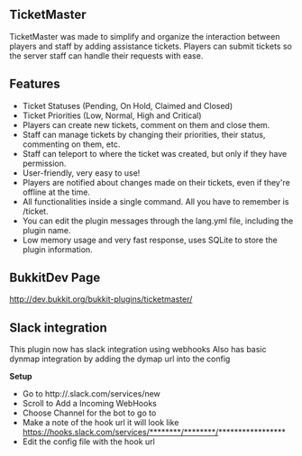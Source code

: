 ## TicketMaster
TicketMaster was made to simplify and organize the interaction between players and staff by adding assistance tickets. Players can submit tickets so the server staff can handle their requests with ease. 

## Features

* Ticket Statuses (Pending, On Hold, Claimed and Closed)
* Ticket Priorities (Low, Normal, High and Critical)
* Players can create new tickets, comment on them and close them.
* Staff can manage tickets by changing their priorities, their status, commenting on them, etc.
* Staff can teleport to where the ticket was created, but only if they have permission.
* User-friendly, very easy to use!
* Players are notified about changes made on their tickets, even if they're offline at the time.
* All functionalities inside a single command. All you have to remember is /ticket.
* You can edit the plugin messages through the lang.yml file, including the plugin name.
* Low memory usage and very fast response, uses SQLite to store the plugin information. 

## BukkitDev Page
<http://dev.bukkit.org/bukkit-plugins/ticketmaster/>


## Slack integration

 This plugin now has slack integration using webhooks
 Also has basic dynmap integration by adding the dymap url into the config

 **Setup**

 * Go to http://<TEAM Name>.slack.com/services/new
 * Scroll to Add a Incoming WebHooks
 * Choose Channel for the bot to go to
 * Make a note of the hook url it will look like https://hooks.slack.com/services/********/********/*****************
 * Edit the config file with the hook url




